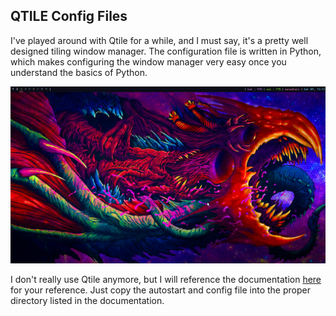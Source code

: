 ## QTILE Config Files

I've played around with Qtile for a while, and I must say, it's a pretty well designed tiling window manager. The configuration file is written in Python, which makes configuring the window manager very easy once you understand the basics of Python.

![My Qtile Desktop](pics/mainDesktop.png)

I don't really use Qtile anymore, but I will reference the documentation [here](http://docs.qtile.org/en/stable/) for your reference. Just copy the autostart and config file into the proper directory listed in the documentation.
